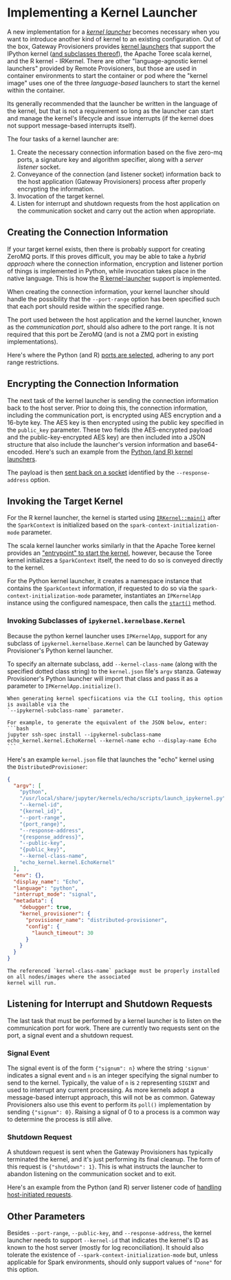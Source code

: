 # Implementing a Kernel Launcher

A new implementation for a [_kernel launcher_](../contributors/system-architecture.md#kernel-launchers) becomes
necessary when you want to introduce another kind of kernel to an existing configuration. Out of the box, Gateway
Provisioners provides [kernel launchers](https://github.com/jupyter-server/gateway_provisioners/tree/main/gateway_provisioners/kernel-launchers)
that support the IPython kernel ([and subclasses thereof](#invoking-subclasses-of-ipykernelkernelbasekernel)), the
Apache Toree scala kernel, and the R kernel - IRKernel. There are other "language-agnostic kernel launchers"
provided by Remote Provisioners, but those are used in container environments to start the container or pod where
the "kernel image" uses one of the three _language-based_ launchers to start the kernel within the container.

Its generally recommended that the launcher be written in the language of the kernel, but that is not a requirement
so long as the launcher can start and manage the kernel's lifecycle and issue interrupts (if the kernel does not
support message-based interrupts itself).

The four tasks of a kernel launcher are:

1. Create the necessary connection information based on the five zero-mq ports, a signature key and algorithm
   specifier, along with a _server listener_ socket.
1. Conveyance of the connection (and listener socket) information back to the host application (Gateway Provisioners)
   process after properly encrypting the information.
1. Invocation of the target kernel.
1. Listen for interrupt and shutdown requests from the host application on the communication socket and carry out
   the action when appropriate.

## Creating the Connection Information

If your target kernel exists, then there is probably support for creating ZeroMQ ports. If this proves difficult,
you may be able to take a _hybrid approach_ where the connection information, encryption and listener portion of
things is implemented in Python, while invocation takes place in the native language. This is how the
[R kernel-launcher](https://github.com/jupyter-server/gateway_provisioners/tree/main/gateway_provisioners/kernel-launchers/R/scripts)
support is implemented.

When creating the connection information, your kernel launcher should handle the possibility that the `--port-range`
option has been specified such that each port should reside within the specified range.

The port used between the host application and the kernel launcher, known as the _communication port_, should also
adhere to the port range. It is not required that this port be ZeroMQ (and is not a ZMQ port in existing
implementations).

Here's where the Python (and R) [ports are selected](https://github.com/jupyter-server/gateway_provisioners/blob/main/gateway_provisioners/kernel-launchers/shared/scripts/server_listener.py#L163-L180),
adhering to any port range restrictions.

## Encrypting the Connection Information

The next task of the kernel launcher is sending the connection information back to the host server. Prior to doing
this, the connection information, including the communication port, is encrypted using AES encryption and a
16-byte key. The AES key is then encrypted using the public key specified in the `public_key` parameter. These
two fields (the AES-encrypted payload and the public-key-encrypted AES key) are then included into a JSON
structure that also include the launcher's version information and base64-encoded. Here's such an example
from the [Python (and R) kernel launchers](https://github.com/jupyter-server/gateway_provisioners/blob/main/gateway_provisioners/kernel-launchers/shared/scripts/server_listener.py#L77-L100).

The payload is then [sent back on a socket](https://github.com/jupyter-server/gateway_provisioners/blob/9de8af8a361aa779f8eb4d10585c0d917bb3731f/gateway_provisioners/kernel-launchers/shared/scripts/server_listener.py#L102-L139)
identified by the `--response-address` option.

## Invoking the Target Kernel

For the R kernel launcher, the kernel is started using [`IRKernel::main()`](https://github.com/jupyter-server/gateway_provisioners/blob/9de8af8a361aa779f8eb4d10585c0d917bb3731f/gateway_provisioners/kernel-launchers/R/scripts/launch_IRkernel.R#L232)
after the `SparkContext` is initialized based on the `spark-context-initialization-mode` parameter.

The scala kernel launcher works similarly in that the Apache Toree kernel provides an
["entrypoint" to start the kernel](https://github.com/jupyter-server/gateway_provisioners/blob/9de8af8a361aa779f8eb4d10585c0d917bb3731f/gateway_provisioners/kernel-launchers/scala/toree-launcher/src/main/scala/launcher/ToreeLauncher.scala#L312),
however, because the Toree kernel initializes a `SparkContext` itself, the need to do so is conveyed directly to the kernel.

For the Python kernel launcher, it creates a namespace instance that contains the `SparkContext` information, if
requested to do so via the `spark-context-initialization-mode` parameter, instantiates an `IPKernelApp` instance
using the configured namespace, then calls the
[`start()`](https://github.com/ipython/ipykernel/blob/6f448d280dadbff7245f4b28b5e210c899d79342/ipykernel/kernelapp.py#L694) method.

### Invoking Subclasses of `ipykernel.kernelbase.Kernel`

Because the python kernel launcher uses `IPKernelApp`, support for any subclass of `ipykernel.kernelbase.Kernel`
can be launched by Gateway Provisioner's Python kernel launcher.

To specify an alternate subclass, add `--kernel-class-name` (along with the specified dotted class string) to
the `kernel.json` file's `argv` stanza. Gateway Provisioner's Python launcher will import that class and pass it as
a parameter to `IPKernelApp.initialize()`.

````{tip}
When generating kernel specfiications via the CLI tooling, this option is available via the
`--ipykernel-subclass-name` parameter.

For example, to generate the equivalent of the JSON below, enter:
```bash
jupyter ssh-spec install --ipykernel-subclass-name echo_kernel.kernel.EchoKernel --kernel-name echo --display-name Echo
```
````

Here's an example `kernel.json` file that launches the "echo" kernel using the `DistributedProvisioner`:

```JSON
{
  "argv": [
    "python",
    "/usr/local/share/jupyter/kernels/echo/scripts/launch_ipykernel.py",
    "--kernel-id",
    "{kernel_id}",
    "--port-range",
    "{port_range}",
    "--response-address",
    "{response_address}",
    "--public-key",
    "{public_key}",
    "--kernel-class-name",
    "echo_kernel.kernel.EchoKernel"
  ],
  "env": {},
  "display_name": "Echo",
  "language": "python",
  "interrupt_mode": "signal",
  "metadata": {
    "debugger": true,
    "kernel_provisioner": {
      "provisioner_name": "distributed-provisioner",
      "config": {
        "launch_timeout": 30
      }
    }
  }
}
```

```{attention}
The referenced `kernel-class-name` package must be properly installed on all nodes/images where the associated
kernel will run.
```

## Listening for Interrupt and Shutdown Requests

The last task that must be performed by a kernel launcher is to listen on the communication port for work. There are
currently two requests sent on the port, a signal event and a shutdown request.

### Signal Event

The signal event is of the form `{"signum": n}` where the string `'signum'` indicates a signal event and `n` is
an integer specifying the signal number to send to the kernel. Typically, the value of `n` is `2` representing
`SIGINT` and used to interrupt any current processing. As more kernels adopt a message-based interrupt approach,
this will not be as common. Gateway Provisioners also use this event to perform its `poll()` implementation by
sending `{"signum": 0}`. Raising a signal of 0 to a process is a common way to determine the process is still alive.

### Shutdown Request

A shutdown request is sent when the Gateway Provisioners has typically terminated the kernel, and it's just performing
its final cleanup. The form of this request is `{"shutdown": 1}`. This is what instructs the launcher to abandon
listening on the communication socket and to exit.

Here's an example from the Python (and R) server listener code of
[handling host-initiated requests](https://github.com/jupyter-server/gateway_provisioners/blob/9de8af8a361aa779f8eb4d10585c0d917bb3731f/gateway_provisioners/kernel-launchers/shared/scripts/server_listener.py#L231-L245).

## Other Parameters

Besides `--port-range`, `--public-key`, and `--response-address`, the kernel launcher needs to support
`--kernel-id` that indicates the kernel's ID as known to the host server (mostly for log reconciliation). It
should also tolerate the existence of `--spark-context-initialization-mode` but, unless applicable for Spark
environments, should only support values of `"none"` for this option.
